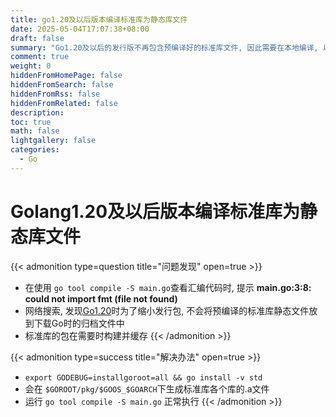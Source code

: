 ```yaml
---
title: go1.20及以后版本编译标准库为静态库文件
date: 2025-05-04T17:07:38+08:00
draft: false
summary: "Go1.20及以后的发行版不再包含预编译好的标准库文件, 因此需要在本地编译, 以方便查看汇编"
comment: true
weight: 0
hiddenFromHomePage: false
hiddenFromSearch: false
hiddenFromRss: false
hiddenFromRelated: false
description:
toc: true
math: false
lightgallery: false
categories:
  - Go
---
```


<!--more-->

# Golang1.20及以后版本编译标准库为静态库文件

{{< admonition type=question title="问题发现" open=true >}}
- 在使用 `go tool compile -S main.go`查看汇编代码时, 提示 **main.go:3:8: could not import fmt (file not found)**
- 网络搜索, 发现[Go1.20](https://golang.google.cn/blog/go1.20)时为了缩小发行包, 不会将预编译的标准库静态文件放到下载Go时的归档文件中
- 标准库的包在需要时构建并缓存
  {{< /admonition >}}


{{< admonition type=success title="解决办法" open=true >}}
- `export GODEBUG=installgoroot=all && go install -v std`
- 会在 `$GOROOT/pkg/$GOOS_$GOARCH`下生成标准库各个库的.a文件
- 运行 `go tool compile -S main.go` 正常执行
  {{< /admonition >}}